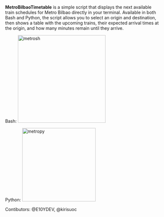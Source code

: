 **MetroBilbaoTimetable** is a simple script that displays the next available train schedules for Metro Bilbao directly in your terminal. Available in both Bash and Python, the script allows you to select an origin and destination, then shows a table with the upcoming trains, their expected arrival times at the origin, and how many minutes remain until they arrive.

Bash:
<img width="283" alt="metrosh" src="https://github.com/user-attachments/assets/f6f9534e-0f32-4c7b-9116-d27427705de0">

Python:
<img width="237" alt="metropy" src="https://github.com/user-attachments/assets/cd1a519b-5f34-412b-a8b9-6239a00069d5">

Contibutors: @E10YDEV, @kirisuoc
